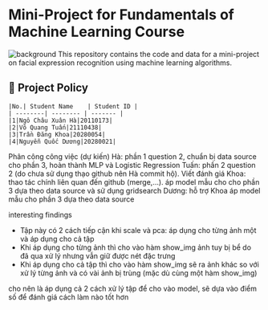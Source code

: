 # Mini-Project for Fundamentals of Machine Learning Course
![background](./materials/ai_wp.jpg)
This repository contains the code and data for a mini-project on facial expression recognition using machine learning algorithms.

## 📑 Project Policy


    |No.| Student Name    | Student ID |
    | --------| -------- | ------- |
    |1|Ngô Châu Xuân Hà|20110173|
    |2|Võ Quang Tuấn|21110438|
    |3|Trần Đăng Khoa|20280054|
    |4|Nguyễn Quốc Dương|20280021|

Phân công công việc (dự kiến)
Hà: phần 1 question 2, chuẩn bị data source cho phần 3, hoàn thành MLP và Logistic Regression
Tuấn: phần 2 question 2 (do chưa sử dụng thạo github nên Hà commit hộ). Viết đánh giá
Khoa: thao tác chính liên quan đến github (merge,...). áp model mẫu cho cho phần 3 dựa theo data source và sử dụng gridsearch
Dương: hỗ trợ Khoa áp model mẫu cho phần 3 dựa theo data source

interesting findings
- Tập này có 2 cách tiếp cận khi scale và pca: áp dụng cho từng ảnh một và áp dụng cho cả tập
- Khi áp dụng cho từng ảnh thì cho vào hàm show_img ảnh tuy bị bể do đã qua xử lý nhưng vẫn giữ được nét đặc trưng
- Khi áp dụng cho cả tập thì cho vào hàm show_img sẽ ra ảnh khác so với xử lý từng ảnh và có vài ảnh bị trùng (mặc dù cùng một hàm show_img)

cho nên là áp dụng cả 2 cách xử lý tập để cho vào model, sẽ dựa vào điểm số để đánh giá cách làm nào tốt hơn